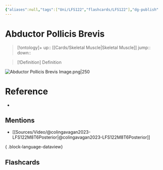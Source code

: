 ```yaml
---
{"aliases":null,"tags":["Uni/LFS122","flashcards/LFS122"],"dg-publish":true,"permalink":"/cards/abductor-pollicis-brevis/","dgPassFrontmatter":true}
---
```


# Abductor Pollicis Brevis

> [!ontology]+
> up:: [[Cards/Skeletal Muscle\|Skeletal Muscle]]
> jump:: 
> down:: 

> [!Definition] Definition

![Abductor Pollicis Brevis Image.png|250](/img/user/Extras/Images/Abductor%20Pollicis%20Brevis%20Image.png)

# Reference

- 

## Mentions

- [[Sources/Video/@colingavagan2023-LFS122M8T6Posterior\|@colingavagan2023-LFS122M8T6Posterior]]

{ .block-language-dataview}

## Flashcards
